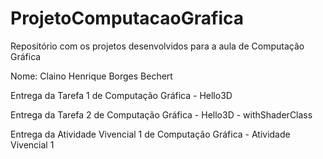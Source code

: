 # ProjetoComputacaoGrafica
Repositório com os projetos desenvolvidos para a aula de Computação Gráfica

Nome: Claino Henrique Borges Bechert

Entrega da Tarefa 1 de Computação Gráfica  -  Hello3D

Entrega da Tarefa 2 de Computação Gráfica - Hello3D - withShaderClass

Entrega da Atividade Vivencial 1 de Computação Gráfica - Atividade Vivencial 1
